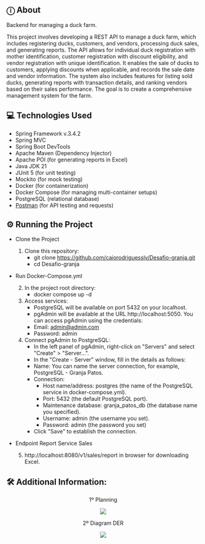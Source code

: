 ## ⓘ About
Backend for managing a duck farm.

This project involves developing a REST API to manage a duck farm, which includes registering ducks, customers, and vendors, processing duck sales, and generating reports. 
The API allows for individual duck registration with mother identification, customer registration with discount eligibility, and vendor registration with unique identification. 
It enables the sale of ducks to customers, applying discounts when applicable, and records the sale date and vendor information. 
The system also includes features for listing sold ducks, generating reports with transaction details, and ranking vendors based on their sales performance. 
The goal is to create a comprehensive management system for the farm.

## 💻 Technologies Used

* Spring Framework v.3.4.2
* Spring MVC
* Spring Boot DevTools
* Apache Maven (Dependency Injector)
* Apache POI (for generating reports in Excel)
* Java JDK 21
* JUnit 5 (for unit testing)
* Mockito (for mock testing)
* Docker (for containerization)
* Docker Compose (for managing multi-container setups)
* PostgreSQL (relational database)
* [Postman](undefined/workspace/desafio-granja/collection/21958705-df219aa6-31a8-44f4-900f-14dc1012085b?action=share&creator=21958705) (for API testing and requests)
  

## ⚙️ Running the Project

* Clone the Project
  
  1. Clone this repository:
     - git clone https://github.com/caiorodriguesslv/Desafio-granja.git
     - cd Desafio-granja

* Run Docker-Compose.yml
  
  2. In the project root directory:
     - docker compose up -d
  3. Access services:
     - PostgreSQL will be available on port 5432 on your localhost.
     - pgAdmin will be available at the URL http://localhost:5050. You can access pgAdmin using the credentials:
     - Email: admin@admin.com
     - Password: admin
  4. Connect pgAdmin to PostgreSQL:
     - In the left panel of pgAdmin, right-click on "Servers" and select "Create" > "Server...".
     - In the "Create - Server" window, fill in the details as follows:
     - Name: You can name the server connection, for example, PostgreSQL - Granja Patos.
     - Connection:
        - Host name/address: postgres (the name of the PostgreSQL service in docker-compose.yml).
        - Port: 5432 (the default PostgreSQL port).
        - Maintenance database: granja_patos_db (the database name you specified).
        - Username: admin (the username you set).
        - Password: admin (the password you set)
     - Click "Save" to establish the connection.

* Endpoint Report Service Sales
      
  5. http://localhost:8080/v1/sales/report in browser for downloading Excel.

## 🛠️ Additional Information: 

<p align="center">1º Planning </p>

<div align="center"> 
    <img src="https://private-user-images.githubusercontent.com/101218403/408779041-cae31800-1720-449a-9b0d-21a6b885b0d0.png?jwt=eyJhbGciOiJIUzI1NiIsInR5cCI6IkpXVCJ9.eyJpc3MiOiJnaXRodWIuY29tIiwiYXVkIjoicmF3LmdpdGh1YnVzZXJjb250ZW50LmNvbSIsImtleSI6ImtleTUiLCJleHAiOjE3MzgzOTAwNzIsIm5iZiI6MTczODM4OTc3MiwicGF0aCI6Ii8xMDEyMTg0MDMvNDA4Nzc5MDQxLWNhZTMxODAwLTE3MjAtNDQ5YS05YjBkLTIxYTZiODg1YjBkMC5wbmc_WC1BbXotQWxnb3JpdGhtPUFXUzQtSE1BQy1TSEEyNTYmWC1BbXotQ3JlZGVudGlhbD1BS0lBVkNPRFlMU0E1M1BRSzRaQSUyRjIwMjUwMjAxJTJGdXMtZWFzdC0xJTJGczMlMkZhd3M0X3JlcXVlc3QmWC1BbXotRGF0ZT0yMDI1MDIwMVQwNjAyNTJaJlgtQW16LUV4cGlyZXM9MzAwJlgtQW16LVNpZ25hdHVyZT04Nzc4NjUyNWI4YTU3ZTg4OTdlNGVkYzA4YTNiZmIwZGE3OGMyOTQyMDhkMTA1NDhhYTdlYWMwODE4OTE3NGU3JlgtQW16LVNpZ25lZEhlYWRlcnM9aG9zdCJ9.3Aw55UI56kxTzFjNZOthx8ax7WOmnSjVpJWOv5Dif0g"/> 
</div>



<p align="center">2º Diagram DER </p>

<div align="center"> 
    <img src="https://private-user-images.githubusercontent.com/101218403/408777959-af308782-593c-4d96-8d8c-e0d0c2ab22d6.png?jwt=eyJhbGciOiJIUzI1NiIsInR5cCI6IkpXVCJ9.eyJpc3MiOiJnaXRodWIuY29tIiwiYXVkIjoicmF3LmdpdGh1YnVzZXJjb250ZW50LmNvbSIsImtleSI6ImtleTUiLCJleHAiOjE3MzgzODg3NzEsIm5iZiI6MTczODM4ODQ3MSwicGF0aCI6Ii8xMDEyMTg0MDMvNDA4Nzc3OTU5LWFmMzA4NzgyLTU5M2MtNGQ5Ni04ZDhjLWUwZDBjMmFiMjJkNi5wbmc_WC1BbXotQWxnb3JpdGhtPUFXUzQtSE1BQy1TSEEyNTYmWC1BbXotQ3JlZGVudGlhbD1BS0lBVkNPRFlMU0E1M1BRSzRaQSUyRjIwMjUwMjAxJTJGdXMtZWFzdC0xJTJGczMlMkZhd3M0X3JlcXVlc3QmWC1BbXotRGF0ZT0yMDI1MDIwMVQwNTQxMTFaJlgtQW16LUV4cGlyZXM9MzAwJlgtQW16LVNpZ25hdHVyZT05ZDVlMzUyN2FkM2UwMGUxZDhkNTc3YTAyNGUzYTYwODQ1MTNiZjNiY2U2YTJkMTE0YTk0ZDUwZjIxZmZmZDEyJlgtQW16LVNpZ25lZEhlYWRlcnM9aG9zdCJ9.O7YYT-WHIDpuT8oKstdYViaFoncCc8zjYqekLQNCgAQ"/> 
</div>
